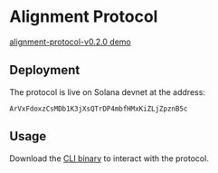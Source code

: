 # Alignment Protocol

[alignment-protocol-v0.2.0 demo](https://youtu.be/OyWF09a4V9A)

## Deployment

The protocol is live on Solana devnet at the address:

```
ArVxFdoxzCsMDb1K3jXsQTrDP4mbfHMxKiZLjZpznB5c
```

## Usage

Download the [CLI binary](https://github.com/alignment-protocol/cli/releases/tag/v0.2.0) to interact with the protocol.
